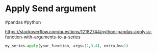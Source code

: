 # Apply Send argument
#pandas #python

https://stackoverflow.com/questions/12182744/python-pandas-apply-a-function-with-arguments-to-a-series

```python
my_series.apply(your_function, args=(2,3,4), extra_kw=1)
```